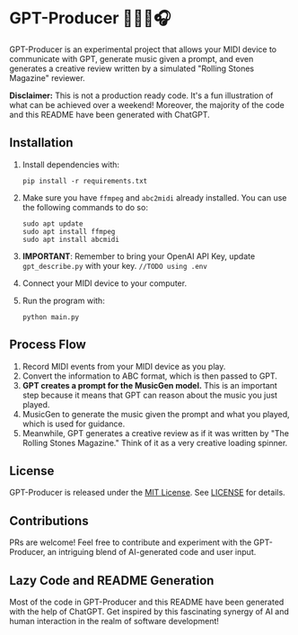 # GPT-Producer 🤖🎹🎵🎧

GPT-Producer is an experimental project that allows your MIDI device to communicate with GPT, generate music given a prompt, and even generates a creative review written by a simulated "Rolling Stones Magazine" reviewer.

**Disclaimer:** This is not a production ready code. It's a fun illustration of what can be achieved over a weekend! Moreover, the majority of the code and this README have been generated with ChatGPT.

## Installation

1. Install dependencies with:

   ```
   pip install -r requirements.txt
   ```

2. Make sure you have `ffmpeg` and `abc2midi` already installed. You can use the following commands to do so:

   ```
   sudo apt update
   sudo apt install ffmpeg
   sudo apt install abcmidi
   ```
3. **IMPORTANT**: Remember to bring your OpenAI API Key, update `gpt_describe.py` with your key. `//TODO using .env` 
4. Connect your MIDI device to your computer.

5. Run the program with:
   
   ```
   python main.py
   ```

## Process Flow

1. Record MIDI events from your MIDI device as you play.
2. Convert the information to ABC format, which is then passed to GPT.
3. **GPT creates a prompt for the MusicGen model.** This is an important step because it means that GPT can reason about the music you just played.
4. MusicGen to generate the music given the prompt and what you played, which is used for guidance.
5. Meanwhile, GPT generates a creative review as if it was written by "The Rolling Stones Magazine." Think of it as a very creative loading spinner.

## License

GPT-Producer is released under the [MIT License](https://opensource.org/licenses/MIT). See [LICENSE](LICENSE) for details.

## Contributions

PRs are welcome! Feel free to contribute and experiment with the GPT-Producer, an intriguing blend of AI-generated code and user input.

## Lazy Code and README Generation

Most of the code in GPT-Producer and this README have been generated with the help of ChatGPT. Get inspired by this fascinating synergy of AI and human interaction in the realm of software development!
